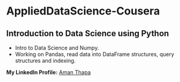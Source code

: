 # AppliedDataScience-Cousera

## Introduction to Data Science using Python
* Intro to Data Science and Numpy.
* Working on Pandas, read data into DataFrame structures, query structures and indexing.

**My LinkedIn Profile:** [Aman Thapa](https://www.linkedin.com/in/aman-thapa-6a35571a2/)
